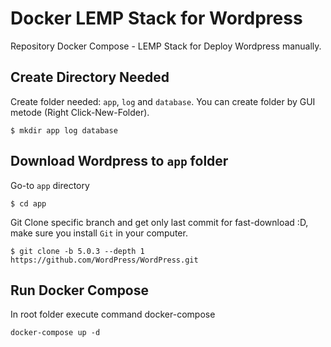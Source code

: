 # Docker LEMP Stack for Wordpress
Repository Docker Compose - LEMP Stack for Deploy Wordpress manually.

## Create Directory Needed

Create folder needed: `app`, `log` and `database`. You can create folder by GUI metode (Right Click-New-Folder).

`$ mkdir app log database`

## Download Wordpress to `app` folder

Go-to `app` directory

`$ cd app`

Git Clone specific branch and get only last commit for fast-download :D, make sure you install `Git` in your computer.

`$ git clone -b 5.0.3 --depth 1 https://github.com/WordPress/WordPress.git`

## Run Docker Compose

In root folder execute command docker-compose

`docker-compose up -d`
